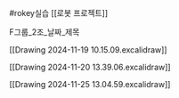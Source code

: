 #rokey실습
[[로봇 프로젝트]]

F그룹_2조_날짜_제목

[[Drawing 2024-11-19 10.15.09.excalidraw]]

[[Drawing 2024-11-20 13.39.06.excalidraw]]

[[Drawing 2024-11-25 13.04.59.excalidraw]]